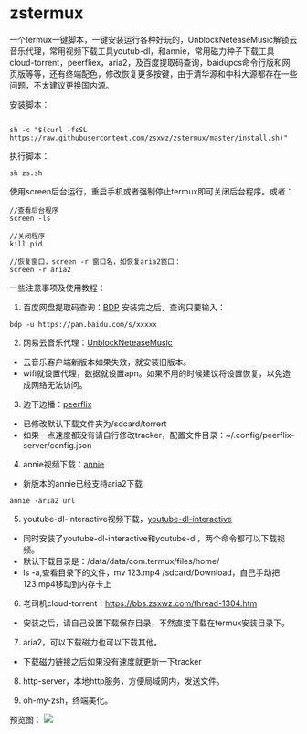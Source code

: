 # zstermux

一个termux一键脚本，一键安装运行各种好玩的，UnblockNeteaseMusic解锁云音乐代理，常用视频下载工具youtub-dl，和annie，常用磁力种子下载工具cloud-torrent，peerfliex，aria2，及百度提取码查询，baidupcs命令行版和网页版等等，还有终端配色，修改恢复更多按键，由于清华源和中科大源都存在一些问题，不太建议更换国内源。

安装脚本：
```

sh -c "$(curl -fsSL https://raw.githubusercontent.com/zsxwz/zstermux/master/install.sh)"  
```

执行脚本：
```
sh zs.sh

```

使用screen后台运行，重启手机或者强制停止termux即可关闭后台程序。或者：
```
//查看后台程序
screen -ls

//关闭程序
kill pid

//恢复窗口，screen -r 窗口名，如恢复aria2窗口：
screen -r aria2
```

一些注意事项及使用教程：

1. 百度网盘提取码查询：[BDP](https://bbs.zsxwz.com/thread-228.htm)
安装完之后，查询只要输入：

```
bdp -u https://pan.baidu.com/s/xxxxx
```

2. 网易云音乐代理：[UnblockNeteaseMusic](https://bbs.zsxwz.com/thread-648.htm)

- 云音乐客户端新版本如果失效，就安装旧版本。
- wifi就设置代理，数据就设置apn。如果不用的时候建议将设置恢复，以免造成网络无法访问。

3. 边下边播：[peerflix](https://zsxwz.com/2019/09/13/%e7%bd%91%e9%a1%b5%e7%89%88bt%e7%a3%81%e5%8a%9b%e4%b8%8b%e8%bd%bd%e5%b7%a5%e5%85%b7peerflix-server%ef%bc%8c%e8%be%b9%e4%b8%8b%e8%be%b9%e6%92%ad%e3%80%82/)

- 已修改默认下载文件夹为/sdcard/torrert
- 如果一点速度都没有请自行修改tracker，配置文件目录：~/.config/peerflix-server/config.json

4. annie视频下载：[annie](https://zsxwz.com/2019/09/25/annie%e4%b8%80%e6%ac%be%e5%9f%ba%e4%ba%8ego%e7%9a%84%e5%90%84%e5%a4%a7%e8%a7%86%e9%a2%91%e7%bd%91%e7%ab%99%e8%a7%86%e9%a2%91%e4%b8%8b%e8%bd%bd%e5%88%a9%e5%99%a8/)

- 新版本的annie已经支持aria2下载

```
annie -aria2 url
```
5. youtube-dl-interactive视频下载，[youtube-dl-interactive](https://bbs.zsxwz.com/thread-711.htm)

- 同时安装了youtube-dl-interactive和youtube-dl，两个命令都可以下载视频。
- 默认下载目录是：/data/data/com.termux/files/home/
- ls -a,查看目录下的文件，mv 123.mp4 /sdcard/Download，自己手动把123.mp4移动到内存卡上

6. 老司机cloud-torrent：https://bbs.zsxwz.com/thread-1304.htm

- 安装之后，请自己设置下载保存目录，不然直接下载在termux安装目录下。

7. aria2，可以下载磁力也可以下载其他。

- 下载磁力链接之后如果没有速度就更新一下tracker


8. http-server，本地http服务，方便局域网内，发送文件。

9. oh-my-zsh，终端美化。



预览图：
![](https://ae01.alicdn.com/kf/Hcdcd0d3cce664778bd84fec26593d9dep.jpg)
